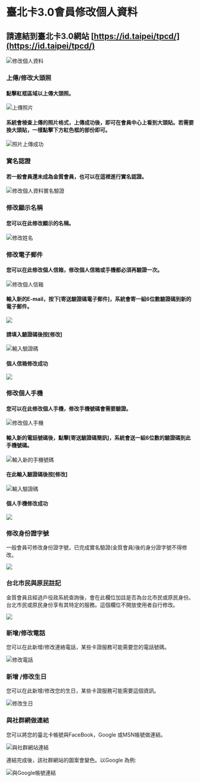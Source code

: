 # 臺北卡3.0會員修改個人資料

## 請連結到臺北卡3.0網站 [https://id.taipei/tpcd/](https://id.taipei/tpcd/)

![&#x4FEE;&#x6539;&#x500B;&#x4EBA;&#x8CC7;&#x6599;](.gitbook/assets/2018-04-26_144118.png)

### 上傳/修改大頭照

#### 點擊紅框區域以上傳大頭照。

![&#x4E0A;&#x50B3;&#x7167;&#x7247;](.gitbook/assets/2018-04-26_144235.png)

#### 系統會檢查上傳的照片格式，上傳成功後，即可在會員中心上看到大頭貼。若需要換大頭貼，一樣點擊下方紅色框的部份即可。

![&#x7167;&#x7247;&#x4E0A;&#x50B3;&#x6210;&#x529F;](.gitbook/assets/2018-04-26_145018.png)

### 實名認證

#### 若一般會員還未成為金質會員，也可以在這裡進行實名認證。

![&#x4FEE;&#x6539;&#x500B;&#x4EBA;&#x8CC7;&#x6599;&#x5BE6;&#x540D;&#x9A57;&#x8B49;](.gitbook/assets/2018-04-26_145401.png)

### 修改顯示名稱

#### 您可以在此修改顯示的名稱。

![&#x4FEE;&#x6539;&#x59D3;&#x540D;](.gitbook/assets/2018-04-26_145925.png)

###  修改電子郵件

#### 您可以在此修改個人信箱，修改個人信箱或手機都必須再驗證一次。

![&#x4FEE;&#x6539;&#x500B;&#x4EBA;&#x4FE1;&#x7BB1;](.gitbook/assets/2018-04-26_151128%20%281%29.png)

#### 輸入新的E-mail，按下\[寄送驗證碼電子郵件\]，系統會寄一組6位數驗證碼到新的電子郵件。

![](.gitbook/assets/2018-04-26_151713.png)

#### 請填入驗證碼後按\[修改\]

![&#x8F38;&#x5165;&#x9A57;&#x8B49;&#x78BC;](.gitbook/assets/2018-04-26_151836.png)

#### 個人信箱修改成功

![](.gitbook/assets/2018-04-26_151939.png)

### 修改個人手機

#### 您可以在此修改個人手機，修改手機號碼會需要驗證。

![&#x4FEE;&#x6539;&#x500B;&#x4EBA;&#x624B;&#x6A5F;](.gitbook/assets/2018-04-26_152009.png)

#### 輸入新的電話號碼後，點擊\[寄送驗證碼簡訊\]，系統會送一組6位數的驗證碼到此手機號碼。

![&#x8F38;&#x5165;&#x65B0;&#x7684;&#x624B;&#x6A5F;&#x865F;&#x78BC;](.gitbook/assets/2018-04-26_152053.png)

#### 在此輸入驗證碼後按\[修改\]

![&#x8F38;&#x5165;&#x9A57;&#x8B49;&#x78BC;](.gitbook/assets/2018-04-26_152118.png)

#### 個人手機修改成功

![](.gitbook/assets/2018-04-26_152151.png)

### 修改身份證字號

一般會員可修改身份證字號，已完成實名驗證\(金質會員\)後的身分證字號不得修改。

![](.gitbook/assets/2018-04-26_152641.png)

### 台北市民與原民註記

金質會員且經過戶役政系統查詢後，會在此欄位加註是否為台北市民或原民身份。台北市民或原民身份享有其特定的服務。這個欄位不開放使用者自行修改。

![](.gitbook/assets/2018-04-26_152930.png)

### 新增/修改電話

您可以在此新增/修改連絡電話，某些卡證服務可能需要您的電話號碼。

![&#x4FEE;&#x6539;&#x96FB;&#x8A71;](.gitbook/assets/2018-04-26_152848.png)

### 新增 /修改生日

您可以在此新增/修改您的生日，某些卡證服務可能需要這個資訊。

![&#x4FEE;&#x6539;&#x751F;&#x65E5;](.gitbook/assets/2018-04-26_152956.png)

### 與社群網做連結

您可以將您的臺北卡帳號與FaceBook，Google 或MSN帳號做連結。

![&#x8207;&#x793E;&#x7FA4;&#x7DB2;&#x7AD9;&#x9023;&#x7D50;](.gitbook/assets/2018-04-26_153534.png)

連結完成後，該社群網站的圖案會變色。以Google 為例:

![&#x8207;Google&#x5E33;&#x865F;&#x9023;&#x7D50;](.gitbook/assets/2018-04-26_153827.png)

